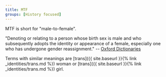 ```yaml
---
title: MTF
groups: [History focused]
---
```


MTF is short for "male-to-female".

"Denoting or relating to a person whose birth sex is male and who subsequently adopts the identity or appearance of a female, especially one who has undergone gender reassignment." -- [Oxford Dictionaries](https://en.oxforddictionaries.com/definition/male-to-female)

Terms with similar meanings are [trans]({{ site.baseurl }}{% link _identities/trans.md %}) woman or [trans]({{ site.baseurl }}{% link _identities/trans.md %}) girl.
